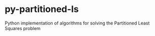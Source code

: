 # py-partitioned-ls
Python implementation of  algorithms for solving the Partitioned Least Squares problem
